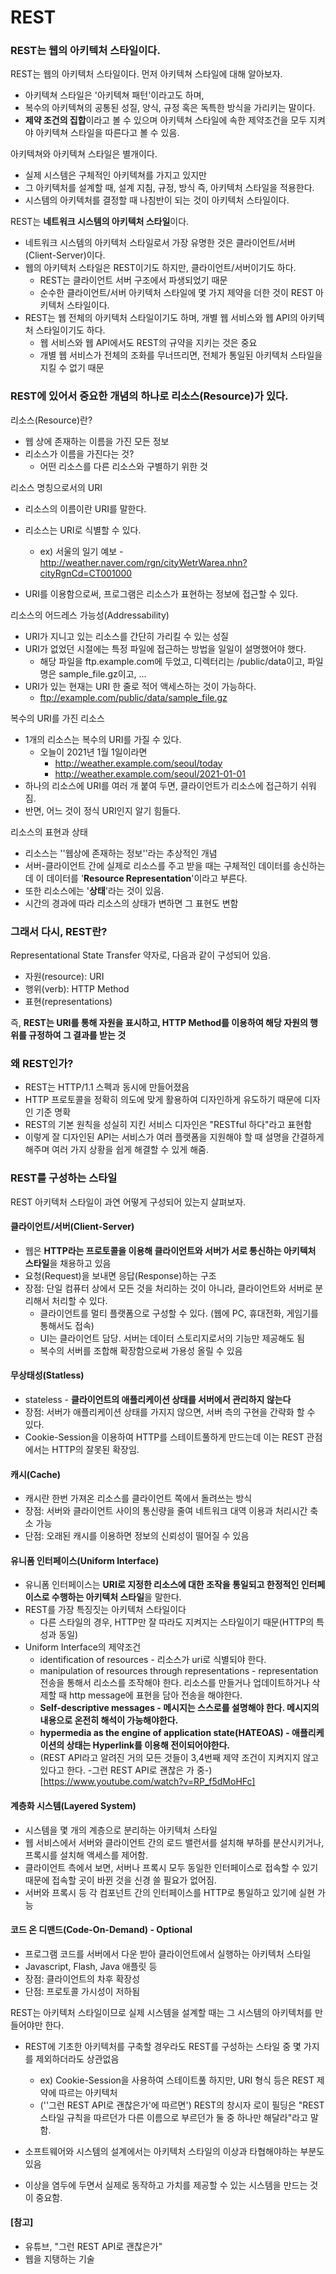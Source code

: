 # REST

### REST는 웹의 아키텍처 스타일이다.

REST는 웹의 아키텍처 스타일이다. 먼저 아키텍쳐 스타일에 대해 알아보자.

- 아키텍쳐 스타일은 '아키텍쳐 패턴'이라고도 하며, 
- 복수의 아키텍쳐의 공통된 성질, 양식, 규정 혹은 독특한 방식을 가리키는 말이다.
- **제약 조건의 집합**이라고 볼 수 있으며 아키텍쳐 스타일에 속한 제약조건을 모두 지켜야 아키텍쳐 스타일을 따른다고 볼 수 있음.

아키텍쳐와 아키텍쳐 스타일은 별개이다.

- 실제 시스템은 구체적인 아키텍쳐를 가지고 있지만
- 그 아키텍처를 설계할 때, 설계 지침, 규정, 방식 즉, 아키텍처 스타일을 적용한다.
- 시스템의 아키텍처를 결정할 때 나침반이 되는 것이 아키텍처 스타일이다.



REST는 **네트워크 시스템의 아키텍처 스타일**이다.

- 네트워크 시스템의 아키텍처 스타일로서 가장 유명한 것은 클라이언트/서버(Client-Server)이다.
- 웹의 아키텍처 스타일은 REST이기도 하지만, 클라이언트/서버이기도 하다.
  - REST는 클라이언트 서버 구조에서 파생되었기 때문
  - 순수한 클라이언트/서버 아키텍처 스타일에 몇 가지 제약을 더한 것이 REST 아키텍처 스타일이다.
- REST는 웹 전체의 아키텍처 스타일이기도 하며, 개별 웹 서비스와 웹 API의 아키텍처 스타일이기도 하다.
  - 웹 서비스와 웹 API에서도 REST의 규약을 지키는 것은 중요
  - 개별 웹 서비스가 전체의 조화를 무너뜨리면, 전체가 통일된 아키텍처 스타일을 지킬 수 없기 때문



### REST에 있어서 중요한 개념의 하나로 리소스(Resource)가 있다.

리소스(Resource)란?

- 웹 상에 존재하는 이름을 가진 모든 정보
- 리소스가 이름을 가진다는 것?
  - 어떤 리소스를 다른 리소스와 구별하기 위한 것



리소스 명칭으로서의 URI

- 리소스의 이름이란 URI를 말한다.
- 리소스는 URI로 식별할 수 있다.
  - ex) 서울의 일기 예보 - http://weather.naver.com/rgn/cityWetrWarea.nhn?cityRgnCd=CT001000

- URI를 이용함으로써, 프로그램은 리소스가 표현하는 정보에 접근할 수 있다.



리소스의 어드레스 가능성(Addressability)

- URI가 지니고 있는 리소스를 간단히 가리킬 수 있는 성질
- URI가 없었던 시절에는 특정 파일에 접근하는 방법을 일일이 설명했어야 했다.
  - 해당 파일을 ftp.example.com에 두었고, 디렉터리는 /public/data이고, 파일명은 sample_file.gz이고, ...
- URI가 있는 현재는 URI 한 줄로 적어 액세스하는 것이 가능하다.
  - ftp://example.com/public/data/sample_file.gz



복수의 URI를 가진 리소스

- 1개의 리소스는 복수의 URI를 가질 수 있다.
  - 오늘이 2021년 1월 1일이라면
    - http://weather.example.com/seoul/today
    - http://weather.example.com/seoul/2021-01-01
- 하나의 리소스에 URI를 여러 개 붙여 두면, 클라이언트가 리소스에 접근하기 쉬워짐.
- 반면, 어느 것이 정식 URI인지 알기 힘들다.



리소스의 표현과 상태

- 리소스는 ''웹상에 존재하는 정보''라는 추상적인 개념
- 서버-클라이언트 간에 실제로 리소스를 주고 받을 때는 구체적인 데이터를 송신하는데 이 데이터를 '**Resource Representation**'이라고 부른다.
- 또한 리소스에는 '**상태**'라는 것이 있음.
- 시간의 경과에 따라 리소스의 상태가 변하면 그 표현도 변함



### 그래서 다시, REST란?

Representational State Transfer 약자로, 다음과 같이 구성되어 있음.

- 자원(resource): URI
- 행위(verb): HTTP Method
- 표현(representations)

즉, **REST는 URI를 통해 자원을 표시하고, HTTP Method를 이용하여 해당 자원의 행위를 규정하여 그 결과를 받는 것**



### 왜 REST인가?

- REST는 HTTP/1.1 스펙과 동시에 만들어졌음 
- HTTP 프로토콜을 정확히 의도에 맞게 활용하여 디자인하게 유도하기 때문에 디자인 기준 명확
- REST의 기본 원칙을 성실히 지킨 서비스 디자인은 "RESTful 하다"라고 표현함
- 이렇게 잘 디자인된 API는 서비스가 여러 플랫폼을 지원해야 할 때 설명을 간결하게 해주며 여러 가지 상황을 쉽게 해결할 수 있게 해줌.



### REST를 구성하는 스타일

REST 아키텍처 스타일이 과연 어떻게 구성되어 있는지 살펴보자.

#### 클라이언트/서버(Client-Server)

- 웹은 **HTTP라는 프로토콜을 이용해 클라이언트와 서버가 서로 통신하는 아키텍처 스타일**을 채용하고 있음
- 요청(Request)을 보내면 응답(Response)하는 구조
- 장점: 단일 컴퓨터 상에서 모든 것을 처리하는 것이 아니라, 클라이언트와 서버로 분리해서 처리할 수 있다.
  - 클라이언트를 멀티 플랫폼으로 구성할 수 있다. (웹에 PC, 휴대전화, 게임기를 통해서도 접속)
  - UI는 클라이언트 담당. 서버는 데이터 스토리지로서의 기능만 제공해도 됨
  - 복수의 서버를 조합해 확장함으로써 가용성 올릴 수 있음

#### 무상태성(Statless)

- stateless - **클라이언트의 애플리케이션 상태를 서버에서 관리하지 않는다**
- 장점: 서버가 애플리케이션 상태를 가지지 않으면, 서버 측의 구현을 간략화 할 수 있다.
- Cookie-Session을 이용하여 HTTP를 스테이트풀하게 만드는데 이는 REST 관점에서는 HTTP의 잘못된 확장임.

#### 캐시(Cache)

- 캐시란 한번 가져온 리소스를 클라이언트 쪽에서 돌려쓰는 방식
- 장점: 서버와 클라이언트 사이의 통신량을 줄여 네트워크 대역 이용과 처리시간 축소 가능
- 단점: 오래된 캐시를 이용하면 정보의 신뢰성이 떨어질 수 있음

#### 유니폼 인터페이스(Uniform Interface)

- 유니폼 인터페이스는 **URI로 지정한 리소스에 대한 조작을 통일되고 한정적인 인터페이스로 수행하는 아키텍처 스타일**을 말한다.
- REST를 가장 특징짓는 아키텍처 스타일이다
  - 다른 스타일의 경우, HTTP만 잘 따라도 지켜지는 스타일이기 때문(HTTP의 특성과 동일)
- Uniform Interface의 제약조건
  - identification of resources - 리소스가 uri로 식별되야 한다.
  - manipulation of resources through representations - representation 전송을 통해서 리소스를 조작해야 한다. 리소스를 만들거나 업데이트하거나 삭제할 때 http message에 표현을 담아 전송을 해야한다.
  - **Self-descriptive messages - 메시지는 스스로를 설명해야 한다. 메시지의 내용으로 온전히 해석이 가능해야한다.**
  - **hypermedia as the engine of application state(HATEOAS) - 애플리케이션의 상태는 Hyperlink를 이용해 전이되어야한다.**
  - (REST API라고 알려진 거의 모든 것들이 3,4번째 제약 조건이 지켜지지 않고 있다고 한다. -그런 REST API로 괜찮은 가 중-)[https://www.youtube.com/watch?v=RP_f5dMoHFc]

#### 계층화 시스템(Layered System)

- 시스템을 몇 개의 계층으로 분리하는 아키텍처 스타일
- 웹 서비스에서 서버와 클라이언트 간의 로드 밸런서를 설치해 부하를 분산시키거나, 프록시를 설치해 액세스를 제어함.
- 클라이언트 측에서 보면, 서버나 프록시 모두 동일한 인터페이스로 접속할 수 있기 때문에 접속할 곳이 바뀐 것을 신경 쓸 필요가 없어짐.
- 서버와 프록시 등 각 컴포넌트 간의 인터페이스를 HTTP로 통일하고 있기에 실현 가능

#### 코드 온 디맨드(Code-On-Demand) - Optional

- 프로그램 코드를 서버에서 다운 받아 클라이언트에서 실행하는 아키텍처 스타일
- Javascript, Flash, Java 애플릿 등
- 장점: 클라이언트의 차후 확장성
- 단점: 프로토콜 가시성이 저하됨



REST는 아키텍처 스타일이므로 실제 시스템을 설계할 때는 그 시스템의 아키텍처를 만들어야만 한다.

- REST에 기초한 아키텍처를 구축할 경우라도 REST를 구성하는 스타일 중 몇 가지를 제외하더라도 상관없음
  - ex) Cookie-Session을 사용하여 스테이트풀 하지만, URI 형식 등은 REST 제약에 따르는 아키텍처
  - (''그런 REST API로 괜찮은가'에 따르면') REST의 창시자 로이 필딩은 "REST 스타일 규칙을 따르던가 다른 이름으로 부르던가 둘 중 하나만 해달라"라고 말함.

- 소프트웨어와 시스템의 설계에서는 아키텍처 스타일의 이상과 타협해야하는 부분도 있음
- 이상을 염두에 두면서 실제로 동작하고 가치를 제공할 수 있는 시스템을 만드는 것이 중요함.





#### [참고]

- 유튜브, "그런 REST API로 괜찮은가"
- 웹을 지탱하는 기술